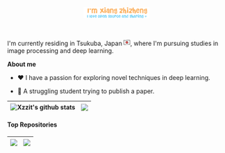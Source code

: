 <p align="center"><img width="30%" src="imgs\xzz.png" /></a></p>

<br />

I'm currently residing in Tsukuba, Japan <img src="imgs\JP.png" width="15">, where I'm pursuing studies in image processing and deep learning.

**About me**

- ❤️ I have a passion for exploring novel techniques in deep learning.

- 🤯 A struggling student trying to publish a paper.


| <a><img align="center" src="https://github-readme-stats.vercel.app/api?username=Xzzit&show_icons=true&include_all_commits=true&theme=buefy&hide_border=true" alt="Xzzit's github stats" /></a> | <a><img align="center" src="https://github-readme-stats.vercel.app/api/top-langs/?username=Xzzit&layout=compact&theme=buefy&hide_border=true&hide_progress=true&hide=jupyter%20notebook" /></a> |
| ------------- | ------------- |


#### Top Repositories


| <a href="https://github.com/Xzzit/ChipGAN-pytorch"><img align="center" src="https://github-readme-stats.vercel.app/api/pin/?username=Xzzit&repo=ChipGAN-pytorch&theme=buefy&hide_border=true" /></a> | <a href="https://github.com/Xzzit/pytorch-tutorial"><img align="center" src="https://github-readme-stats.vercel.app/api/pin/?username=Xzzit&repo=pytorch-tutorial&theme=buefy&hide_border=true" /></a> |
| ------------- | ------------- |
